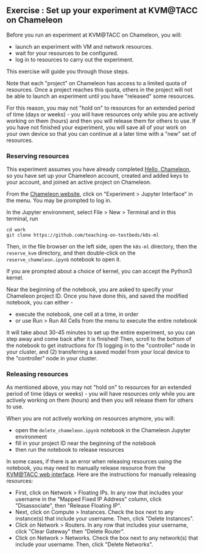 ## Exercise : Set up your experiment at KVM@TACC on Chameleon

Before you run an experiment at KVM@TACC on Chameleon, you will:

- launch an experiment with VM and network resources.
- wait for your resources to be configured. 
- log in to resources to carry out the experiment. 

This exercise will guide you through those steps.

Note that each "project" on Chameleon has access to a limited quota of resources. Once a project reaches this quota, others in the project will not be able to launch an experiment until you have "released" some resources.

For this reason, you may not "hold on" to resources for an extended period of time (days or weeks) - you will have resources only while you are actively working on them (hours) and then you will release them for others to use. If you have not finished your experiment, you will save all of your work on your own device so that you can continue at a later time with a "new" set of resources.

### Reserving resources

This experiment assumes you have already completed [Hello, Chameleon](https://teaching-on-testbeds.github.io/blog/hello-chameleon), so you have set up your Chameleon account, created and added keys to your account, and joined an active project on Chameleon.

From the [Chameleon website](https://chameleoncloud.org/), click on "Experiment \> Jupyter Interface" in the menu. You may be prompted to log in.

In the Jupyter environment, select File \> New \> Terminal and in this terminal, run


```
cd work
git clone https://github.com/teaching-on-testbeds/k8s-ml
```

Then, in the file browser on the left side, open the `k8s-ml` directory, then the `reserve_kvm` directory, and then double-click on the `reserve_chameleon.ipynb` notebook to open it.

If you are prompted about a choice of kernel, you can accept the Python3 kernel.

Near the beginning of the notebook, you are asked to specify your Chameleon project ID. Once you have done this, and saved the modified notebook, you can either - 

* execute the notebook, one cell at a time, in order
* or use Run \> Run All Cells from the menu to execute the entire notebook

It will take about 30-45 minutes to set up the entire experiment, so you can step away and come back after it is finished! Then, scroll to the bottom of the notebook to get instructions for (1) logging in to the "controller" node in your cluster, and (2) transferring a saved model from your local device to the "controller" node in your cluster.

### Releasing resources

As mentioned above, you may not "hold on" to resources for an extended period of time (days or weeks) - you will have resources only while you are actively working on them (hours) and then you will release them for others to use.

When you are not actively working on resources anymore, you will:

* open the `delete_chameleon.ipynb` notebook in the Chameleon Jupyter environment
* fill in your project ID near the beginning of the notebook
* then run the notebook to release resources

In some cases, if there is an error when releasing resources using the notebook, you may need to manually release resource from the [KVM@TACC web interface](https://kvm.tacc.chameleoncloud.org/project/). Here are the instructions for manually releasing resources:

* First, click on Network \> Floating IPs. In any row that includes your username in the "Mapped Fixed IP Address" column, click "Disassociate", then "Release Floating IP".
* Next, click on Compute \> Instances. Check the box next to any instance(s) that include your username. Then, click "Delete Instances".
* Click on Network \> Routers. In any row that includes your username, click "Clear Gateway" then "Delete Router".
* Click on Network \> Networks. Check the box next to any network(s) that include your username. Then, click "Delete Networks".